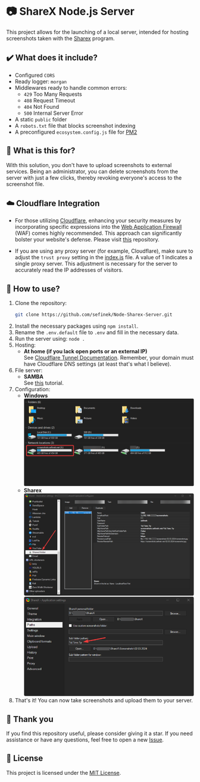 # 📷 ShareX Node.js Server
This project allows for the launching of a local server, intended for hosting screenshots taken with the [Sharex](https://getsharex.com/) program.

## ✔️ What does it include?
- Configured `CORS`
- Ready logger: `morgan`
- Middlewares ready to handle common errors:
    - `429` Too Many Requests
    - `408` Request Timeout
    - `404` Not Found
    - `500` Internal Server Error
- A static `public` folder
- A `robots.txt` file that blocks screenshot indexing
- A preconfigured `ecosystem.config.js` file for [PM2](https://www.npmjs.com/package/pm2)

## 🤔 What is this for?
With this solution, you don't have to upload screenshots to external services.
Being an administrator, you can delete screenshots from the server with just a few clicks, thereby revoking everyone's access to the screenshot file.

## ☁️ Cloudflare Integration
- For those utilizing [Cloudflare](https://www.cloudflare.com), enhancing your security measures by incorporating specific expressions into the [Web Application Firewall](https://www.cloudflare.com/learning/ddos/glossary/web-application-firewall-waf) (WAF) comes highly recommended.
  This approach can significantly bolster your website's defense.
  Please visit [this](https://github.com/sefinek/cloudflare-waf-expressions) repository.

- If you are using any proxy server (for example, Cloudflare), make sure to adjust the `trust proxy` setting in the [index.js](index.js) file.
  A value of 1 indicates a single proxy server. This adjustment is necessary for the server to accurately read the IP addresses of visitors.

## 📝 How to use?
1. Clone the repository:
    ```bash
    git clone https://github.com/sefinek/Node-Sharex-Server.git
    ```
2. Install the necessary packages using `npm install`.
3. Rename the `.env.default` file to `.env` and fill in the necessary data.
4. Run the server using: `node .`
5. Hosting:
    - **At home (if you lack open ports or an external IP)** \
      See [Cloudflare Tunnel Documentation](https://developers.cloudflare.com/cloudflare-one/connections/connect-networks/get-started/create-local-tunnel). Remember, your domain must have Cloudflare DNS settings (at least that's what I believe).
6. File server:
    - **SAMBA** \
      See [this](https://phoenixnap.com/kb/ubuntu-samba) tutorial.
7. Configuration:
    - **Windows** \
      ![windows.png](data/images/readme/windows.png)
    - **Sharex** \
      ![sharex-smb.png](data/images/readme/sharex-smb.png) \
      ![paths.png](data/images/readme/paths.png)
8. That's it! You can now take screenshots and upload them to your server.

## 💙 Thank you
If you find this repository useful, please consider giving it a star. If you need assistance or have any questions, feel free to open a new [Issue](https://github.com/sefinek/Node-Sharex-Server/issues).

## 📑 License
This project is licensed under the [MIT License](LICENSE).